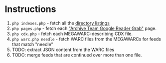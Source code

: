 # Instructions

1. `php indexes.php` - fetch all the [directory listings](https://archive.org/search.php?query=collection:archiveteam_greader)
1. `php pages.php` - fetch each ["Archive Team Google Reader Grab"](https://archive.org/details/archiveteam_greader_20130619020213) page.
1. `php cdx.php` - fetch each MEGAWARC-describing CDX file.
1. `php warc.php needle` - fetch WARC files from the MEGAWARCs for feeds that match "needle"
1. TODO: extract JSON content from the WARC files
1. TODO: merge feeds that are continued over more than one file.
